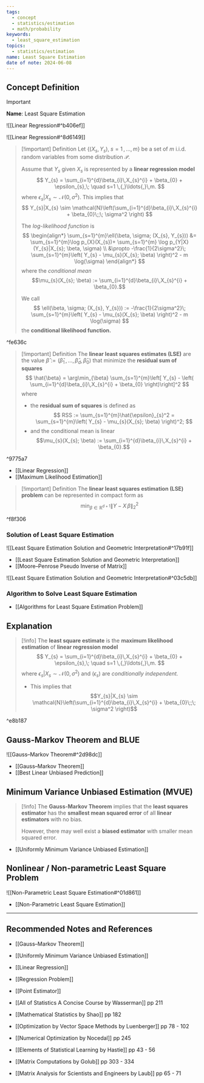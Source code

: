 ```yaml
---
tags:
  - concept
  - statistics/estimation
  - math/probability
keywords:
  - least_square_estimation
topics:
  - statistics/estimation
name: Least Square Estimation
date of note: 2024-06-08
---
```


## Concept Definition

>[!important]
>**Name**: Least Square Estimation

![[Linear Regression#^b406ef]]

![[Linear Regression#^8d6149]]

>[!important] Definition
>Let $\left\{ (X_{s}, Y_{s}),\; s=1\,{,}\ldots{,}\,m \right\}$ be a set of $m$ i.i.d. random variables from some distribution $\mathcal{P}$. 
>
>Assume that $Y_{s}$ given $X_{s}$ is represented by a **linear regression model**
>$$
>Y_{s} = \sum_{i=1}^{d}\beta_{i}\,X_{s}^{i} + \beta_{0} + \epsilon_{s},\; \quad s=1 \,{,}\ldots{,}\,m.
>$$
>where $\epsilon_{s}|X_{s} \sim \mathcal{N}(0, \sigma^2)$. This implies that
>$$
>Y_{s}|X_{s} \sim \mathcal{N}\left(\sum_{i=1}^{d}\beta_{i}\,X_{s}^{i} + \beta_{0}\;;\; \sigma^2  \right)
>$$
>
>The *log-likelihood function* is
>$$
>\begin{align*}
>\sum_{s=1}^{m}\ell(\beta, \sigma; (X_{s}, Y_{s})) &= \sum_{s=1}^{m}\log p_{X}(X_{s})+ \sum_{s=1}^{m} \log p_{Y|X}(Y_{s}|X_{s}; \beta, \sigma) \\
>&\propto -\frac{1}{2\sigma^2}\; \sum_{s=1}^{m}\left( Y_{s} - \mu_{s}(X_{s}; \beta) \right)^2 - m \log(\sigma)
>\end{align*}
>$$
>where the *conditional mean*
>$$\mu_{s}(X_{s}; \beta)  := \sum_{i=1}^{d}\beta_{i}\,X_{s}^{i} + \beta_{0}.$$
>
>We call 
>$$
>\ell(\beta, \sigma; (X_{s}, Y_{s})) := -\frac{1}{2\sigma^2}\; \sum_{s=1}^{m}\left( Y_{s} - \mu_{s}(X_{s}; \beta) \right)^2 - m \log(\sigma)
>$$
>the **conditional likelihood function.**

^fe636c

>[!important] Definition
>The **linear least squares estimates (LSE)** are the value $\hat{\beta} := (\hat{\beta}_1 \,{,}\ldots{,}\,\hat{\beta}_d,\,\hat{\beta}_{0})$ that minimize the **residual sum of squares**
>$$
>\hat{\beta} = \arg\min_{\beta} \sum_{s=1}^{m}\left[ Y_{s} - \left( \sum_{i=1}^{d}\beta_{i}\,X_{s}^{i} + \beta_{0} \right)\right]^2
>$$
>where 
>- the **residual sum of squares** is defined as 
>$$
> RSS := \sum_{s=1}^{m}\hat{\epsilon}_{s}^2 = \sum_{s=1}^{m}\left( Y_{s} - \mu_{s}(X_{s}; \beta) \right)^2;
>$$
>- and the conditional mean is linear
>$$\mu_{s}(X_{s}; \beta)  := \sum_{i=1}^{d}\beta_{i}\,X_{s}^{i} + \beta_{0}.$$
>

^9775a7


- [[Linear Regression]]
- [[Maximum Likelihood Estimation]]

>[!important] Definition
>The **linear least squares estimation (LSE) problem** can be represented in compact form as
>$$
>\min_{\beta \in \mathbb{R}^{d+1}} \lVert Y - X\,\beta \rVert_{2}^2 
>$$

^f8f306

### Solution of Least Square Estimation

![[Least Square Estimation Solution and Geometric Interpretation#^17b91f]]

- [[Least Square Estimation Solution and Geometric Interpretation]]
- [[Moore–Penrose Pseudo Inverse of Matrix]]

![[Least Square Estimation Solution and Geometric Interpretation#^03c5db]]

### Algorithm to Solve Least Square Estimation

- [[Algorithms for Least Square Estimation Problem]]


## Explanation

>[!info]
>The **least square estimate** is the **maximum likelihood estimation** of **linear regression model** 
>$$
>Y_{s} = \sum_{i=1}^{d}\beta_{i}\,X_{s}^{i} + \beta_{0} + \epsilon_{s},\; \quad s=1 \,{,}\ldots{,}\,m.
>$$
>where $\epsilon_{s}|X_{s} \sim \mathcal{N}(0, \sigma^2)$ and $(\epsilon_{s})$ are *conditionally independent.* 
>- This implies that $$Y_{s}|X_{s} \sim \mathcal{N}\left(\sum_{i=1}^{d}\beta_{i}\,X_{s}^{i} + \beta_{0}\;;\; \sigma^2  \right)$$

^e8b187

## Gauss-Markov Theorem and BLUE

![[Gauss–Markov Theorem#^2d98dc]]

- [[Gauss–Markov Theorem]]
- [[Best Linear Unbiased Prediction]]

## Minimum Variance Unbiased Estimation (MVUE)

>[!info]
>The **Gauss-Markov Theorem** implies that the **least squares estimator** has the **smallest mean squared error** of all **linear estimators** with no bias. 
>
>However, there may well exist a **biased estimator** with smaller mean squared error.

- [[Uniformly Minimum Variance Unbiased Estimation]]

## Nonlinear / Non-parametric Least Square Problem

![[Non-Parametric Least Square Estimation#^01d861]]

- [[Non-Parametric Least Square Estimation]]



-----------
##  Recommended Notes and References

- [[Gauss–Markov Theorem]]
- [[Uniformly Minimum Variance Unbiased Estimation]]

- [[Linear Regression]]
- [[Regression Problem]]
- [[Point Estimator]]


- [[All of Statistics A Concise Course by Wasserman]] pp 211
- [[Mathematical Statistics by Shao]] pp 182
- [[Optimization by Vector Space Methods by Luenberger]]  pp 78 - 102
- [[Numerical Optimization by Nocedal]] pp 245
- [[Elements of Statistical Learning by Hastie]] pp 43 - 56
- [[Matrix Computations by Golub]] pp 303 - 334
- [[Matrix Analysis for Scientists and Engineers by Laub]] pp 65 - 71